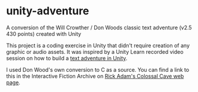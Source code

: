 # unity-adventure
A conversion of the Will Crowther / Don Woods classic text adventure (v2.5 430 points) created with Unity

This project is a coding exercise in Unity that didn't require creation of any graphic or audio assets. It was inspired by a Unity Learn recorded video session on how to build a [text adventure in Unity](https://learn.unity.com/tutorial/recorded-video-session-text-adventure-game-part-1).

I used Don Wood's own conversion to C as a source. You can find a link to this in the Interactive Fiction Archive on [Rick Adam's Colossal Cave web page](https://rickadams.org/adventure/e_downloads.html).
